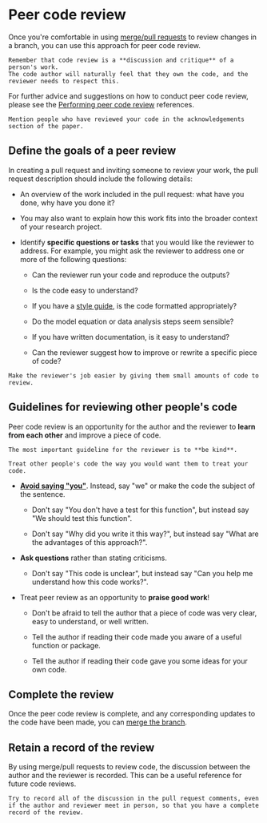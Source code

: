 # Peer code review

Once you're comfortable in using [merge/pull requests](merge-pull-requests.md) to review changes in a branch, you can use this approach for peer code review.

```admonish info
Remember that code review is a **discussion and critique** of a person's work.
The code author will naturally feel that they own the code, and the reviewer needs to respect this.
```

For further advice and suggestions on how to conduct peer code review, please see the [Performing peer code review](../references.md#performing-peer-code-review) references.

```admonish tip
Mention people who have reviewed your code in the acknowledgements section of the paper.
```

## Define the goals of a peer review

In creating a pull request and inviting someone to review your work, the pull request description should include the following details:

- An overview of the work included in the pull request: what have you done, why have you done it?

- You may also want to explain how this work fits into the broader context of your research project.

- Identify **specific questions or tasks** that you would like the reviewer to address.
  For example, you might ask the reviewer to address one or more of the following questions:

  - Can the reviewer run your code and reproduce the outputs?

  - Is the code easy to understand?

  - If you have a [style guide](coding-style-guides.md), is the code formatted appropriately?

  - Do the model equation or data analysis steps seem sensible?

  - If you have written documentation, is it easy to understand?

  - Can the reviewer suggest how to improve or rewrite a specific piece of code?

```admonish tip
Make the reviewer's job easier by giving them small amounts of code to review.
```

## Guidelines for reviewing other people's code

Peer code review is an opportunity for the author and the reviewer to **learn from each other** and improve a piece of code.

```admonish tip
The most important guideline for the reviewer is to **be kind**.

Treat other people's code the way you would want them to treat your code.
```

- [**Avoid saying "you"**](https://www.alexandra-hill.com/2018/06/25/the-art-of-giving-and-receiving-code-reviews/).
  Instead, say "we" or make the code the subject of the sentence.

  - Don't say "You don't have a test for this function", but instead say "We should test this function".

  - Don't say "Why did you write it this way?", but instead say "What are the advantages of this approach?".

- **Ask questions** rather than stating criticisms.

  - Don't say "This code is unclear", but instead say "Can you help me understand how this code works?".

- Treat peer review as an opportunity to **praise good work**!

  - Don't be afraid to tell the author that a piece of code was very clear, easy to understand, or well written.

  - Tell the author if reading their code made you aware of a useful function or package.

  - Tell the author if reading their code gave you some ideas for your own code.

## Complete the review

Once the peer code review is complete, and any corresponding updates to the code have been made, you can [merge the branch](merge-pull-requests.md).

## Retain a record of the review

By using merge/pull requests to review code, the discussion between the author and the reviewer is recorded.
This can be a useful reference for future code reviews.

```admonish tip
Try to record all of the discussion in the pull request comments, even if the author and reviewer meet in person, so that you have a complete record of the review.
```
